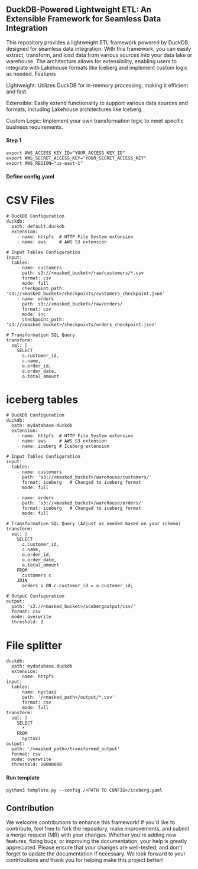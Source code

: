 ## DuckDB-Powered Lightweight ETL: An Extensible Framework for Seamless Data Integration


This repository provides a lightweight ETL framework powered by DuckDB, designed for seamless data integration. With this framework, you can easily extract, transform, and load data from various sources into your data lake or warehouse. The architecture allows for extensibility, enabling users to integrate with Lakehouse formats like Iceberg and implement custom logic as needed.
Features


Lightweight: Utilizes DuckDB for in-memory processing, making it efficient and fast.


Extensible: Easily extend functionality to support various data sources and formats, including Lakehouse architectures like Iceberg.


Custom Logic: Implement your own transformation logic to meet specific business requirements.

#### Step 1
```
export AWS_ACCESS_KEY_ID="YOUR_ACCESS_KEY_ID"
export AWS_SECRET_ACCESS_KEY="YOUR_SECRET_ACCESS_KEY"
export AWS_REGION="us-east-1"
```

#### Define config.yaml

# CSV Files 
```
# DuckDB Configuration
duckdb:
  path: default.duckdb
  extension:
    - name: httpfs  # HTTP File System extension
    - name: aws     # AWS S3 extension

# Input Tables Configuration
input:
  tables:
    - name: customers
      path: s3://<masked_bucket>/raw/customers/*.csv
      format: csv
      mode: full
      checkpoint_path: 's3://<masked_bucket>/checkpoints/customers_checkpoint.json'
    - name: orders
      path: s3://<masked_bucket>/raw/orders/
      format: csv
      mode: inc
      checkpoint_path: 's3://<masked_bucket>/checkpoints/orders_checkpoint.json'

# Transformation SQL Query
transform:
  sql: |
    SELECT 
      c.customer_id, 
      c.name, 
      o.order_id, 
      o.order_date, 
      o.total_amount 

```
# iceberg tables
```
# DuckDB Configuration
duckdb:
  path: mydatabase.duckdb
  extension:
    - name: httpfs  # HTTP File System extension
    - name: aws     # AWS S3 extension
    - name: iceberg # Iceberg extension

# Input Tables Configuration
input:
  tables:
    - name: customers
      path: 's3://<masked_bucket>/warehouse/customers/'
      format: iceberg   # Changed to iceberg format
      mode: full

    - name: orders
      path: 's3://<masked_bucket>/warehouse/orders/'
      format: iceberg   # Changed to iceberg format
      mode: full

# Transformation SQL Query (Adjust as needed based on your schema)
transform:
  sql: |
    SELECT 
      c.customer_id, 
      c.name, 
      o.order_id, 
      o.order_date, 
      o.total_amount 
    FROM 
      customers c 
    JOIN 
      orders o ON c.customer_id = o.customer_id;

# Output Configuration
output:
  path: 's3://<masked_bucket>/icebergoutput/csv/'
  format: csv
  mode: overwrite
  threshold: 2

```
# File splitter
```
duckdb:
  path: mydatabase.duckdb
  extension:
    - name: httpfs
input:
  tables:
    - name: nyctaxi
      path: '/<masked_path>/output/*.csv'
      format: csv
      mode: full
transform:
  sql: |
    SELECT 
      * 
    FROM 
      nyctaxi
output:
  path: '/<masked_path>/transformed_output'
  format: csv
  mode: overwrite
  threshold: 10000000

```


#### Run template 
```
python3 template.py --config /<PATH TO CONFIG>/iceberg.yaml

```

## Contribution


We welcome contributions to enhance this framework! If you'd like to contribute, feel free to fork the repository, make improvements, and submit a merge request (MR) with your changes. Whether you're adding new features, fixing bugs, or improving the documentation, your help is greatly appreciated. Please ensure that your changes are well-tested, and don't forget to update the documentation if necessary. We look forward to your contributions and thank you for helping make this project better!
